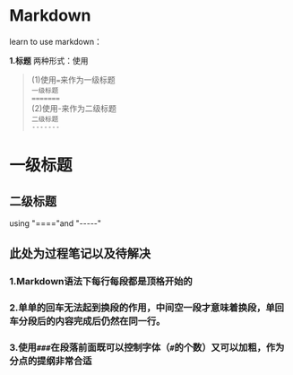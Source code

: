 # Markdown
   learn to use markdown：

**1.标题**
两种形式：使用
> (1)使用`=`来作为一级标题   
`一级标题`  
`=======`  
> (2)使用-来作为二级标题  
`二级标题`  
`-------`   

一级标题
=======
二级标题
-------

using "===="and "-----"

## 此处为过程笔记以及待解决

### 1.Markdown语法下每行每段都是顶格开始的

### 2.单单的回车无法起到换段的作用，中间空一段才意味着换段，单回车分段后的内容完成后仍然在同一行。

### 3.使用`###`在段落前面既可以控制字体（`#`的个数）又可以加粗，作为分点的提纲非常合适
